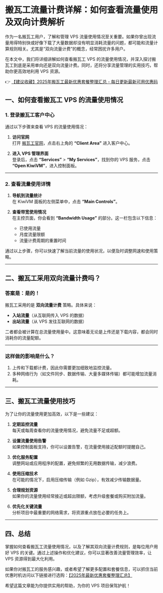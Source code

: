 # 搬瓦工流量计费详解：如何查看流量使用及双向计费解析

作为一名搬瓦工用户，了解和管理 VPS 流量使用情况至关重要。如果你曾出现流量用得特别快或好像下载了大量数据却没有明显消耗流量的问题，都可能和流量计算规则相关。尤其是“双向流量计费”的概念，经常困扰许多用户。

在本文中，我们将详细讲解如何查看搬瓦工 VPS 的流量使用情况，并深入探讨搬瓦工到底是采用单向还是双向流量计费。同时，还将分享流量管理的实用技巧，帮助你更高效地利用 VPS 资源。

👉 [【建议收藏】2025年搬瓦工最新优惠套餐整理汇总 - 每日更新最新可用优惠码](https://bit.ly/banwagon)

## 一、如何查看搬瓦工 VPS 的流量使用情况

### 1. 登录搬瓦工客户中心

通过以下步骤来查看 VPS 的流量使用情况：

1. **访问官网**  
   打开 [搬瓦工官网](https://bit.ly/banwagon)，点击右上角的 **“Client Area”** 进入客户中心。

2. **进入 VPS 管理界面**  
   登录后，点击 **“Services”** > **“My Services”**，找到你的 VPS 服务，点击 **“Open KiwiVM”**，进入控制面板。

---

### 2. 查看流量使用详情

1. **导航到流量统计**  
   在 KiwiVM 面板的左侧菜单中，点击 **“Main Controls”**。

2. **查看带宽使用情况**  
   在主控页面，你会看到 **“Bandwidth Usage”** 的部分。这一栏包含以下信息：
   - 已使用流量
   - 月度流量限额
   - 流量计费周期的重置时间

通过以上步骤，你可以快速了解当前流量的使用状况，以便及时调整网速和使用策略。

---

## 二、搬瓦工采用双向流量计费吗？

### 答案是：是的！

搬瓦工采用的是 **双向流量计费** 策略。具体来说：

- **入站流量**（从互联网传入 VPS 的数据）
- **出站流量**（从 VPS 发往互联网的数据）

二者都会被计算在总流量使用量中。这意味着无论是上传还是下载内容，都会同时消耗你的流量配额。

---

### 这样做的影响是什么？

1. 上传和下载都计费，因此你需要更加细致地监控流量。
2. 多种网络行为（如文件同步、数据传输、大量多媒体传输）都可能增加流量消耗。

---

## 三、搬瓦工流量使用技巧

为了让你的流量使用更加高效，以下是一些建议：

1. **定期监控流量**  
   每天或每周查看你的流量使用情况，避免流量不足或超额。

2. **设置流量使用告警**  
   如果控制面板支持，你可以设置告警，在流量使用接近配额时提醒自己。

3. **优化服务配置**  
   调整网站或应用程序的配置，避免频繁的无用数据传输，减少浪费。

4. **使用压缩技术**  
   在可能的情况下，启用压缩传输（例如 Gzip），有效减少传输数据量。

5. **合理规划资源**  
   如果你的流量使用经常接近或超出限额，考虑升级套餐或购买附加流量。

6. **优先化关键流量**  
   分析项目中最重要的网络需求，将资源重点放在必要的任务上。

---

## 四、总结

掌握如何查看搬瓦工流量使用情况，以及了解其双向流量计费规则，是每位用户用好 VPS 的关键。通过上述操作和优化建议，你可以显著改善流量管理效率，让 VPS 资源得到最大化利用。

如果你对搬瓦工的服务感兴趣，或者希望了解更多配置和套餐信息，可以抓住当前优惠时机访问以下链接进行选购：[【2025年最新优惠套餐整理汇总】](https://bit.ly/banwagon)

希望这篇文章能为你提供实用的帮助，为你的 VPS 项目保驾护航！